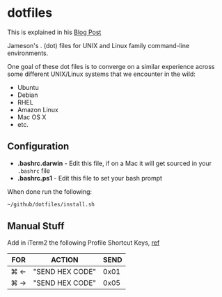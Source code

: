 # dotfiles

This is explained in his [Blog Post](https://dev.to/jameson/bash-completion-for-git-on-mac-os-x-monterrey-3imd)

Jameson's . (dot) files for UNIX and Linux family command-line
environments.

One goal of these dot files is to converge on a similar experience
across some different UNIX/Linux systems that we encounter in the wild:

* Ubuntu
* Debian
* RHEL
* Amazon Linux
* Mac OS X
* etc.

## Configuration

* **.bashrc.darwin** - Edit this file, if on a Mac it will get sourced in your `.bashrc` file
* **.bashrc.ps1** - Edit this file to set your bash prompt

When done run the following:

```bash
~/github/dotfiles/install.sh
```

## Manual Stuff

Add in iTerm2 the following Profile Shortcut Keys, [ref](https://stackoverflow.com/questions/6205157/how-to-set-keyboard-shortcuts-to-jump-to-beginning-end-of-line)

| FOR | ACTION          | SEND |
| --- | --------------- | ---- |
| ⌘ ← | "SEND HEX CODE" | 0x01 |
| ⌘ → | "SEND HEX CODE" | 0x05 |
